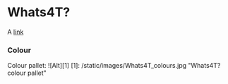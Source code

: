 # Whats4T?
	
A [link](documentation/Whats4T.pdf "Whats4T Balsamiq Wireframes")

### Colour

Colour pallet:
![Alt][1]
[1]: /static/images/Whats4T_colours.jpg "Whats4T? colour pallet"
